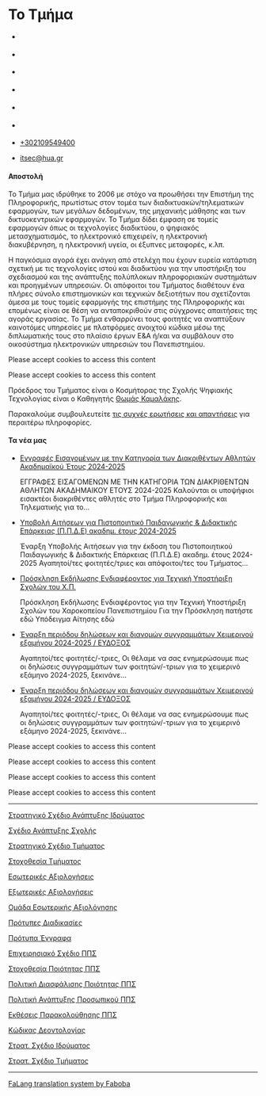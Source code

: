 Το Τμήμα
===============
                               

*   [](https://www.facebook.com/ditharokopio)
*   [](https://www.youtube.com/channel/UCEHkYirpXF1nSLxDCrfDZ4A)
*   [](https://www.linkedin.com/company/77699385)
*   [](https://www.instagram.com/dithua)

*   [](https://dit.hua.gr/index.php/el/home-dit-gr)
*   [](https://dit.hua.gr/index.php/en/home-dit)

*   [+302109549400](tel:+302109549400)
*   [itsec@hua.gr](mailto:itsec@hua.gr)

#### Αποστολή

Το Τμήμα μας ιδρύθηκε το 2006 με στόχο να προωθήσει την Επιστήμη της Πληροφορικής, πρωτίστως στον τομέα των διαδικτυακών/τηλεματικών εφαρμογών, των μεγάλων δεδομένων, της μηχανικής μάθησης και των δικτυοκεντρικών εφαρμογών. Το Τμήμα δίδει έμφαση σε τομείς εφαρμογών όπως οι τεχνολογίες διαδικτύου, ο ψηφιακός μετασχηματισμός, το ηλεκτρονικό επιχειρείν, η ηλεκτρονική διακυβέρνηση, η ηλεκτρονική υγεία, οι έξυπνες μεταφορές, κ.λπ.

Η παγκόσμια αγορά έχει ανάγκη από στελέχη που έχουν ευρεία κατάρτιση σχετική με τις τεχνολογίες ιστού και διαδικτύου για την υποστήριξη του σχεδιασμού και της ανάπτυξης πολύπλοκων πληροφοριακών συστημάτων και προηγμένων υπηρεσιών. Οι απόφοιτοι του Τμήματος διαθέτουν ένα πλήρες σύνολο επιστημονικών και τεχνικών δεξιοτήτων που σχετίζονται άμεσα με τους τομείς εφαρμογής της επιστήμης της Πληροφορικής και επομένως είναι σε θέση να ανταποκριθούν στις σύγχρονες απαιτήσεις της αγοράς εργασίας. Το Τμήμα ενθαρρύνει τους φοιτητές να αναπτύξουν καινοτόμες υπηρεσίες με πλατφόρμες ανοιχτού κώδικα μέσω της διπλωματικής τους στο πλαίσιο έργων Ε&Α ή/και να συμβάλουν στο οικοσύστημα ηλεκτρονικών υπηρεσιών του Πανεπιστημίου.

Please accept cookies to access this content

Please accept cookies to access this content

Πρόεδρος του Τμήματος είναι ο Κοσμήτορας της Σχολής Ψηφιακής Τεχνολογίας είναι ο Καθηγητής [Θωμάς Καμαλάκης](https://galaxy.hua.gr/~thkam).[](http://www.dit.hua.gr/~dimosthe)

Παρακαλούμε συμβουλευτείτε [τις συχνές ερωτήσεις και απαντήσεις](https://dit.hua.gr/index.php/el/component/content/article/1726-faqs?catid=59:uncategorised&Itemid=375) για περαιτέρω πληροφορίες.

[](https://eclass.hua.gr/)

[](http://opencourses.hua.gr/)

[](https://portal.hua.gr/)

[](https://mail.google.com/a/hua.gr)

[](https://estia.hua.gr/)

[](https://dit.hua.gr/index.php/el/study-abroad)

#### Τα νέα μας

*   [Εγγραφές Εισαγομένων με την Κατηγορία των Διακριθέντων Αθλητών Ακαδημαϊκού Έτους 2024-2025](https://dit.hua.gr/index.php/el/infrastructure-2/latest-news-gr/1987-2024-2030)
    
    ΕΓΓΡΑΦΕΣ ΕΙΣΑΓΟΜΕΝΩΝ ΜΕ ΤΗΝ ΚΑΤΗΓΟΡΙΑ ΤΩΝ ΔΙΑΚΡΙΘΕΝΤΩΝ ΑΘΛΗΤΩΝ ΑΚΑΔΗΜΑΙΚΟΥ ΕΤΟΥΣ 2024-2025 Καλούνται οι υποψήφιοι εισακτέοι διακριθέντες αθλητές στο Τμήμα Πληροφορικής και Τηλεματικής για το...
    
*   [Υποβολή Αιτήσεων για Πιστοποιητικό Παιδαγωγικής & Διδακτικής Επάρκειας (Π.Π.Δ.Ε) ακαδημ. έτους 2024-2025](https://dit.hua.gr/index.php/el/infrastructure-2/latest-news-gr/1986-ppde-2024-2025)
    
    Έναρξη Υποβολής Αιτήσεων για την έκδοση του Πιστοποιητικού Παιδαγωγικής & Διδακτικής Επάρκειας (Π.Π.Δ.Ε) ακαδημ. έτους 2024-2025 Αγαπητοί/τες φοιτητές/τριες και απόφοιτοι/τες του Τμήματος...
    
*   [Πρόσκληση Εκδήλωσης Ενδιαφέροντος για Τεχνική Υποστήριξη Σχολών του Χ.Π.](https://dit.hua.gr/index.php/el/infrastructure-2/latest-news-gr/1978-2024-10-22-11-54-23)
    
    Πρόσκληση Εκδήλωσης Ενδιαφέροντος για την Τεχνική Υποστήριξη Σχολών του Χαροκοπείου Πανεπιστημίου Για την Πρόσκληση πατήστε εδώ Υπόδειγμα Αίτησης εδώ
    
*   [Έναρξη περιόδου δηλώσεων και διανομών συγγραμμάτων Χειμερινού εξαμήνου 2024-2025 / ΕΥΔΟΞΟΣ](https://dit.hua.gr/index.php/el/infrastructure-2/latest-news-gr/1976-2024-2028)
    
    Αγαπητοί/τες φοιτητές/-τριες, Οι θέλαμε να σας ενημερώσουμε πως οι δηλώσεις συγγραμμάτων των φοιτητών/-τριων για το χειμερινό εξάμηνο 2024-2025, ξεκινάνε...
    
*   [Έναρξη περιόδου δηλώσεων και διανομών συγγραμμάτων Χειμερινού εξαμήνου 2024-2025 / ΕΥΔΟΞΟΣ](https://dit.hua.gr/index.php/el/infrastructure-2/latest-news-gr/1975-2024-2027)
    
    Αγαπητοί/τες φοιτητές/-τριες, Οι θέλαμε να σας ενημερώσουμε πως οι δηλώσεις συγγραμμάτων των φοιτητών/-τριων για το χειμερινό εξάμηνο 2024-2025, ξεκινάνε...
    

[](https://www.dit.hua.gr/images/kanonismos.pdf)

[](https://dit.hua.gr/index.php/el/faq)

[](https://dit3.hua.gr/images/2023/first_year_enrollment.pdf)

[](https://dit.hua.gr/index.php/el/student-advisor)

[](https://dit.hua.gr/index.php/el/student-complaints)

[](https://www.facebook.com/ditharokopio)

[](https://www.linkedin.com/company/77699385)

[](https://www.instagram.com/dithua)

[](https://www.youtube.com/channel/UCEHkYirpXF1nSLxDCrfDZ4A)

Please accept cookies to access this content

Please accept cookies to access this content

Please accept cookies to access this content

Please accept cookies to access this content

[](https://msc.dit.hua.gr/)

* * *

[Στρατηγικό Σχέδιο Ανάπτυξης Ιδρύματος](https://www.hua.gr/strategy-plan-2021-2024/)

[Σχέδιο Ανάπτυξης Σχολής](https://dit.hua.gr/images/2024/%CE%95%CF%80%CE%AD%CE%BA%CF%84%CE%B1%CF%83%CE%B7_%CF%84%CE%B7%CF%82_%CE%A3%CF%87%CE%BF%CE%BB%CE%AE%CF%82_%CE%A8%CE%B7%CF%86%CE%B9%CE%B1%CE%BA%CE%AE%CF%82_%CE%A4%CE%B5%CF%87%CE%BD%CE%BF%CE%BB%CE%BF%CE%B3%CE%AF%CE%B1%CF%82_v2.0.pdf)

[Στρατηγικό Σχέδιο Τμήματος](https://dit.hua.gr/images/2024/%CE%A3%CF%84%CF%81%CE%B1%CF%84%CE%B7%CE%B3%CE%B9%CE%BA%CF%8C%CF%82_%CE%A3%CF%87%CE%B5%CE%B4%CE%B9%CE%B1%CF%83%CE%BC%CF%8C%CF%82_%CE%A4%CE%A0%CE%A4_2024-2028.pdf)

[Στοχοθεσία Τμήματος](https://dit.hua.gr/images/2024/%CE%A3%CF%84%CE%BF%CF%87%CE%BF%CE%B8%CE%B5%CF%83%CE%AF%CE%B1.pdf)

[Εσωτερικές Αξιολογήσεις](https://dit.hua.gr/index.php/el/internal-evaluation)

[Εξωτερικές Αξιολογήσεις](https://dit.hua.gr/index.php/el/external-audits)

[Ομάδα Εσωτερικής Αξιολόγησης](https://dit.hua.gr/index.php/el/qa-committee)

[Πρότυπες Διαδικασίες](https://dit.hua.gr/index.php/el/procedures)

[Πρότυπα Έγγραφα](https://dit.hua.gr/index.php/el/?Itemid=192)

[Επιχειρησιακό Σχέδιο ΠΠΣ](https://dit.hua.gr/images/2024/%CE%A01.2_%CE%95%CF%80%CE%B9%CF%87%CE%B5%CE%B9%CF%81%CE%B7%CF%83%CE%B9%CE%B1%CE%BA%CF%8C_%CF%83%CF%87%CE%AD%CE%B4%CE%B9%CE%BF_%CF%84%CE%B5%CF%84%CF%81%CE%B1%CE%B5%CF%84%CE%AF%CE%B1%CF%82_%CF%84%CE%BF%CF%85_%CE%A0%CE%A0%CE%A3_.pdf)

[Στοχοθεσία Ποιότητας ΠΠΣ](https://dit.hua.gr/images/2024/%CE%A01.4_%CE%A3%CF%84%CE%BF%CF%87%CE%BF%CE%B8%CE%B5%CF%83%CE%AF%CE%B1_%CE%A0%CE%BF%CE%B9%CF%8C%CF%84%CE%B7%CF%84%CE%B1%CF%82_%CE%A0%CE%A0%CE%A3.pdf)

[Πολιτική Διασφάλισης Ποιότητας ΠΠΣ](https://dit.hua.gr/images/2024/%CE%A0%CE%BF%CE%BB%CE%B9%CF%84%CE%B9%CE%BA%CE%AE%CE%A0%CE%BF%CE%B9%CF%8C%CF%84%CE%B7%CF%84%CE%B1%CF%82%CE%A0%CE%A0%CE%A3.pdf)

[Πολιτική Ανάπτυξης Προσωπικού ΠΠΣ](https://dit.hua.gr/images/2024/%CE%A0%CE%BF%CE%BB%CE%B9%CF%84%CE%B9%CE%BA%CE%AE%CE%A5%CF%80%CE%BF%CF%83%CF%84%CE%AE%CF%81%CE%B9%CE%BE%CE%B7%CF%82%CE%A0%CE%A0%CE%A3.pdf)

[Εκθέσεις Παρακολούθησης ΠΠΣ](https://dit.hua.gr/index.php/el/home-dit-gr?view=article&id=1981:interim-progress-evaluations&catid=59:uncategorised)

[Κώδικας Δεοντολογίας](https://dit.hua.gr/images/2024/%CE%9A%CF%8E%CE%B4%CE%B9%CE%BA%CE%B1%CF%82%CE%94%CE%B5%CE%BF%CE%BD%CF%84%CE%BF%CE%BB%CE%BF%CE%B3%CE%AF%CE%B1%CF%82.pdf)

[Στρατ. Σχέδιο Ιδρύματος](https://dit.hua.gr/images/2024/%CE%A3%CF%84%CF%81%CE%B1%CF%84%CE%B7%CE%B3%CE%B9%CE%BA%CE%BF%CC%81-%CE%A3%CF%87%CE%B5%CC%81%CE%B4%CE%B9%CE%BF-%CE%95%CC%81%CF%81%CE%B5%CF%85%CE%BD%CE%B1%CF%82-%CE%A7%CE%B1%CF%81%CE%BF%CE%BA%CE%BF%CF%80%CE%B5%CE%B9%CC%81%CE%BF%CF%85-%CE%A0%CE%B1%CE%BD%CE%B5%CF%80%CE%B9%CF%83%CF%84%CE%B7%CE%BC%CE%B9%CC%81%CE%BF%CF%85-2024-2028-1.pdf)

[Στρατ. Σχέδιο Τμήματος](https://dit.hua.gr/images/2024/%CE%A3%CF%84%CF%81%CE%B1%CF%84%CE%B7%CE%B3%CE%B9%CE%BA%CE%B7%CC%81-%CE%95%CC%81%CF%81%CE%B5%CF%85%CE%BD%CE%B1%CF%82-%CE%A4%CE%BC%CE%B7%CC%81%CE%BC%CE%B1-%CE%A0%CE%BB%CE%B7%CF%81%CE%BF%CF%86%CE%BF%CF%81%CE%B9%CE%BA%CE%B7%CC%81%CF%82-%CE%BA%CE%B1%CE%B9-%CE%A4%CE%B7%CE%BB%CE%B5%CE%BC%CE%B1%CF%84%CE%B9%CE%BA%CE%B7%CC%81%CF%82.pdf)

* * *

[FaLang translation system by Faboba](http://www.faboba.com/ "Faboba : Création de composantJoomla")

[](https://dit.hua.gr/index.php/el/home-dit-gr#)